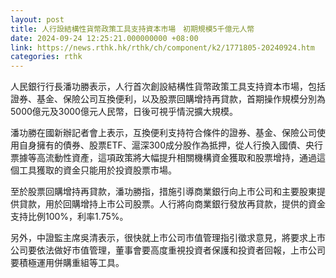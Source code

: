```yaml
---
layout: post
title: 人行設結構性貨幣政策工具支持資本市場　初期規模5千億元人幣
date: 2024-09-24 12:25:21.000000000 +08:00
link: https://news.rthk.hk/rthk/ch/component/k2/1771805-20240924.htm
categories: rthk
---
```


人民銀行行長潘功勝表示，人行首次創設結構性貨幣政策工具支持資本市場，包括證券、基金、保險公司互換便利，以及股票回購增持再貸款，首期操作規模分別為5000億元及3000億元人民幣，日後可視乎情況擴大規模。

潘功勝在國新辦記者會上表示，互換便利支持符合條件的證券、基金、保險公司使用自身擁有的債券、股票ETF、滬深300成分股作為抵押，從人行換入國債、央行票據等高流動性資產，這項政策將大幅提升相關機構資金獲取和股票增持，通過這個工具獲取的資金只能用於投資股票市場。

至於股票回購增持再貸款，潘功勝指，措施引導商業銀行向上市公司和主要股東提供貸款，用於回購增持上市公司股票。人行將向商業銀行發放再貸款，提供的資金支持比例100%，利率1.75%。

另外，中證監主席吳清表示，很快就上市公司市值管理指引徵求意見，將要求上市公司要依法做好市值管理，董事會要高度重視投資者保護和投資者回報，上市公司要積極運用併購重組等工具。
